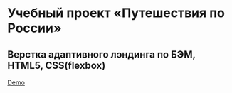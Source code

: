 # Учебный проект «Путешествия по России»
## Верстка адаптивного лэндинга по БЭМ, HTML5, CSS(flexbox)
[Demo](https://taxbit.github.io/project_travel)
